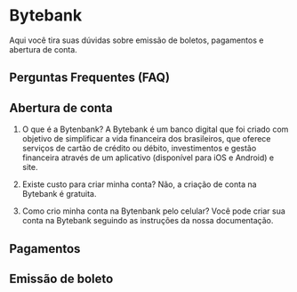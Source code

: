 # Bytebank

Aqui você tira suas dúvidas sobre emissão de boletos, pagamentos e abertura de conta.

## Perguntas Frequentes (FAQ)

## Abertura de conta
1. O que é a Bytenbank?
A Bytebank é um banco digital que foi criado com objetivo de simplificar a vida financeira dos brasileiros, que oferece serviços de cartão de crédito ou débito, investimentos e gestão financeira através de um aplicativo (disponível para iOS e Android) e site.

2. Existe custo para criar minha conta?
Não, a criação de conta na Bytebank é gratuita.

3. Como crio minha conta na Bytenbank pelo celular?
Você pode criar sua conta na Bytebank seguindo as instruções da nossa documentação.

## Pagamentos

## Emissão de boleto
